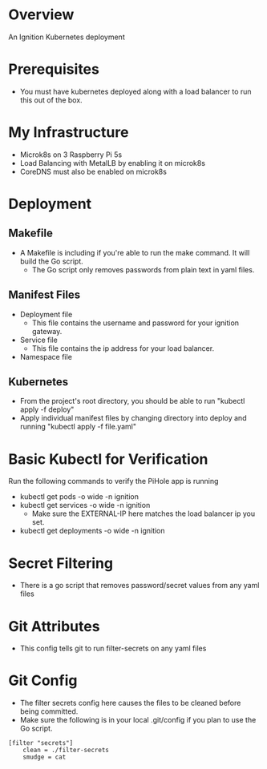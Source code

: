 # Overview
An Ignition Kubernetes deployment

# Prerequisites
* You must have kubernetes deployed along with a load balancer to run this out of the box.

# My Infrastructure
* Microk8s on 3 Raspberry Pi 5s
* Load Balancing with MetalLB by enabling it on microk8s
* CoreDNS must also be enabled on microk8s

# Deployment
## Makefile
* A Makefile is including if you're able to run the make command. It will build the Go script.
    * The Go script only removes passwords from plain text in yaml files.
## Manifest Files
* Deployment file
    * This file contains the username and password for your ignition gateway.
* Service file
    * This file contains the ip address for your load balancer.
* Namespace file
## Kubernetes
* From the project's root directory, you should be able to run "kubectl apply -f deploy"
* Apply individual manifest files by changing directory into deploy and running "kubectl apply -f file.yaml"

# Basic Kubectl for Verification
Run the following commands to verify the PiHole app is running
* kubectl get pods -o wide -n ignition
* kubectl get services -o wide -n ignition
    * Make sure the EXTERNAL-IP here matches the load balancer ip you set.
* kubectl get deployments -o wide -n ignition

# Secret Filtering
* There is a go script that removes password/secret values from any yaml files

# Git Attributes
* This config tells git to run filter-secrets on any yaml files

# Git Config
* The filter secrets config here causes the files to be cleaned before being committed.
* Make sure the following is in your local .git/config if you plan to use the Go script.
```
[filter "secrets"]
    clean = ./filter-secrets
    smudge = cat
```
